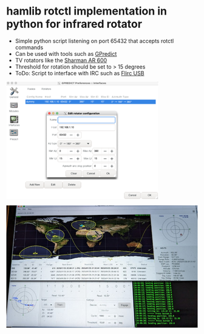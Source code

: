 # hamlib rotctl implementation in python for infrared rotator

* Simple python script listening on port 65432 that accepts rotctl commands
* Can be used with tools such as [GPredict](http://gpredict.oz9aec.net/) 
* TV rotators like the [Sharman AR 600](https://moonrakeronline.com/sharman-ar-600-vhf-uhf-antenna-rotator) 
* Threshold for rotation should be set to > 15 degrees
* ToDo: Script to interface with IRC such as [Flirc USB](https://flirc.com/more/flirc-usb)

<img src="./RotatorConfig.png" width=400>
<p> 
<img src="./Rotator.jpg" width=800>